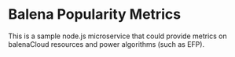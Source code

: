 Balena Popularity Metrics
================

This is a sample node.js microservice that could provide metrics on balenaCloud resources and power algorithms (such as EFP).